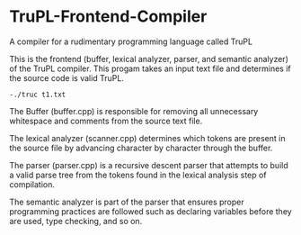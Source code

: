 # TruPL-Frontend-Compiler
A compiler for a rudimentary programming language called TruPL

This is the frontend (buffer, lexical analyzer, parser, and semantic analyzer) of the TruPL compiler.
This progam takes an input text file and determines if the source code is valid TruPL.


    -./truc t1.txt
    
The Buffer (buffer.cpp) is responsible for removing all unnecessary whitespace and comments from the source text file.

The lexical analyzer (scanner.cpp) determines which tokens are present in the source file by advancing character by character through the buffer.

The parser (parser.cpp) is a recursive descent parser that attempts to build a valid parse tree from the tokens found in the lexical analysis step of compilation.

The semantic analyzer is part of the parser that ensures proper programming practices are followed such as declaring variables before they are used, type checking, and so on. 
